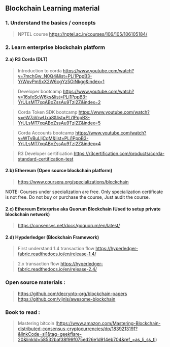 

## Blockchain Learning material

### 1. Understand the basics / concepts

> NPTEL course 
https://nptel.ac.in/courses/106/105/106105184/


### 2. Learn enterprise blockchain platform


#### 2.a)  R3 Corda (DLT)
	
> Introduction to corda
			https://www.youtube.com/watch?v=7mchGw_N0Q4&list=PLi1PppB3-YrWpvPmSxX2W6cgYz5OiNkgg&index=1

> Developer bootcamp
			https://www.youtube.com/watch?v=16sfeScW6ks&list=PLi1PppB3-YrULsMT7xqABoZssAu9Tzi2Z&index=2

> Corda Token SDK bootcamp
			https://www.youtube.com/watch?v=eW7aVrwUxa8&list=PLi1PppB3-YrULsMT7xqABoZssAu9Tzi2Z&index=5

> Corda Accounts bootcamp
			https://www.youtube.com/watch?v=WTvBuLljCgM&list=PLi1PppB3-YrULsMT7xqABoZssAu9Tzi2Z&index=4


> R3 Developer certification
			https://r3certification.com/products/corda-standard-certification-test

#### 2.b) Ethereum (Open source blockchain platform)
		
> https://www.coursera.org/specializations/blockchain
		
NOTE: Courses under specialization are free. Only specialization certificate is not free. Do not buy or purchase the course, Just audit the course. 
		

#### 2.c) Ethereum Enterprise aka Quorum Blockchain (Used to setup private blockchain network)

> https://consensys.net/docs/goquorum/en/latest/
					
				
#### 2.d) Hypderledger (Blockchain Framework)
		
> First understand 1.4 transaction flow
  https://hyperledger-fabric.readthedocs.io/en/release-1.4/

> 2.x transaction flow
https://hyperledger-fabric.readthedocs.io/en/release-2.4/

			

### Open source materials : 

>	https://github.com/decrypto-org/blockchain-papers
	https://github.com/yjjnls/awesome-blockchain

### Book to read : 

>	Mastering bitcoin (https://www.amazon.com/Mastering-Blockchain-distributed-consensus-cryptocurrencies/dp/1839213191?&linkCode=sl1&tag=geekflare-20&linkId=58532baf38f99f075ed26e1d914eb704&ref_=as_li_ss_tl)


		